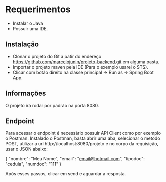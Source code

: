 # Requerimentos

- Instalar o Java
- Possuir uma IDE.

## Instalação

- Clonar o projeto do Git a patir do endereço https://github.com/marcelojunin/projeto-backend.git em alguma pasta.
- Importar o projeto maven pela IDE (Para o exemplo usarei o STS).
- Clicar com botão direito na classe principal -> Run as -> Spring Boot App.

## Informações

O projeto irá rodar por padrão na porta 8080.

## Endpoint

Para acessar o endpoint é necessário possuir API Client como por exemplo o Postman.
Instalado o Postman, basta abrir uma aba, selecionar o metodo POST, utilizar a url http://localhost:8080/projeto e no corpo da requisição, usar o JSON abaixo:

{
	"nombre": "Meu Nome",
	"email": "email@hotmail.com",
	"tipodoc": "cedula",
	"numdoc": "111"	
}

Após esses passos, clicar em send e aguardar a resposta.
